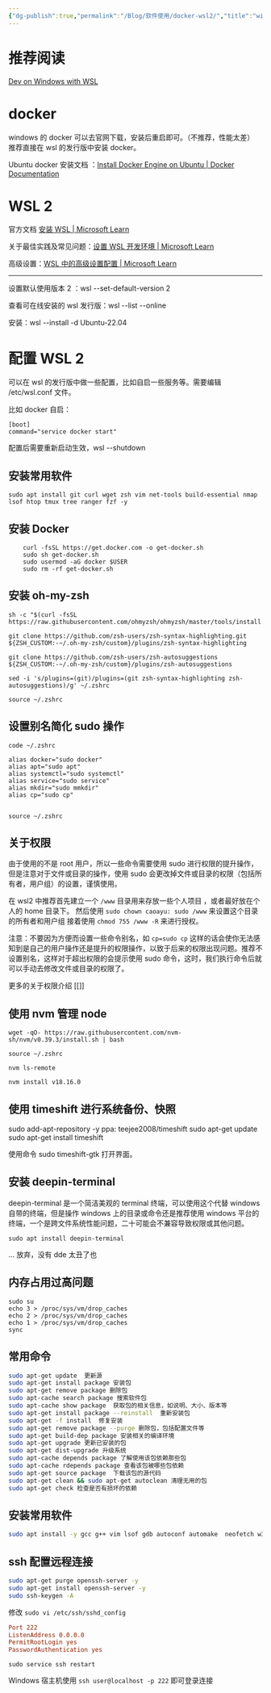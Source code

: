 ```yaml
---
{"dg-publish":true,"permalink":"/Blog/软件使用/docker-wsl2/","title":"windows下使用docker+wsl2开发","noteIcon":"1","created":"2023-05-28T13:40:53+08:00","updated":""}
---
```


# 推荐阅读

[Dev on Windows with WSL](https://dowww.spencerwoo.com/)
# docker

windows 的 docker 可以去官网下载，安装后重启即可。（不推荐，性能太差）
推荐直接在 wsl 的发行版中安装 docker。

Ubuntu docker 安装文档 ：[Install Docker Engine on Ubuntu | Docker Documentation](https://docs.docker.com/engine/install/ubuntu/)

# WSL 2

官方文档 [安装 WSL | Microsoft Learn](https://learn.microsoft.com/zh-CN/windows/wsl/install)

关于最佳实践及常见问题：[设置 WSL 开发环境 | Microsoft Learn](https://learn.microsoft.com/zh-CN/windows/wsl/setup/environment#set-up-your-linux-username-and-password)

高级设置：[WSL 中的高级设置配置 | Microsoft Learn](https://learn.microsoft.com/zh-CN/windows/wsl/wsl-config#wsl-2-settings)


----


设置默认使用版本 2 ：wsl --set-default-version 2

查看可在线安装的 wsl 发行版：wsl --list --online

安装：wsl --install -d Ubuntu-22.04


# 配置 WSL 2

可以在 wsl 的发行版中做一些配置，比如自启一些服务等。需要编辑 /etc/wsl.conf 文件。

比如 docker 自启：

```
[boot]
command="service docker start" 
```

配置后需要重新启动生效，wsl --shutdown

## 安装常用软件


```
sudo apt install git curl wget zsh vim net-tools build-essential nmap lsof htop tmux tree ranger fzf -y
```

## 安装 Docker 


```
    curl -fsSL https://get.docker.com -o get-docker.sh
    sudo sh get-docker.sh
    sudo usermod -aG docker $USER
    sudo rm -rf get-docker.sh

```

## 安装 oh-my-zsh


```
sh -c "$(curl -fsSL https://raw.githubusercontent.com/ohmyzsh/ohmyzsh/master/tools/install.sh)"

git clone https://github.com/zsh-users/zsh-syntax-highlighting.git ${ZSH_CUSTOM:-~/.oh-my-zsh/custom}/plugins/zsh-syntax-highlighting

git clone https://github.com/zsh-users/zsh-autosuggestions ${ZSH_CUSTOM:-~/.oh-my-zsh/custom}/plugins/zsh-autosuggestions

sed -i 's/plugins=(git)/plugins=(git zsh-syntax-highlighting zsh-autosuggestions)/g' ~/.zshrc

source ~/.zshrc

```

## 设置别名简化 sudo 操作


```
code ~/.zshrc 

alias docker="sudo docker"
alias apt="sudo apt"
alias systemctl="sudo systemctl"
alias service="sudo service"
alias mkdir="sudo mmkdir"
alias cp="sudo cp"


source ~/.zshrc
```

## 关于权限  

由于使用的不是 root 用户，所以一些命令需要使用 sudo 进行权限的提升操作，但是注意对于文件或目录的操作，使用 sudo 会更改掉文件或目录的权限（包括所有者，用户组）的设置，谨慎使用。

在 wsl2 中推荐首先建立一个 `/www` 目录用来存放一些个人项目 ，或者最好放在个人的 home 目录下。
然后使用 `sudo chown caoayu: sudo /www` 来设置这个目录的所有者和用户组 
接着使用 `chmod 755 /www -R` 来进行授权。

注意：不要因为方便而设置一些命令别名，如 `cp=sudo cp` 这样的话会使你无法感知到是自己的用户操作还是提升的权限操作，以致于后来的权限出现问题。推荐不设置别名，这样对于超出权限的会提示使用 sudo 命令，这时，我们执行命令后就可以手动去修改文件或目录的权限了。

更多的关于权限介绍 [[]]
## 使用 nvm 管理 node


```
wget -qO- https://raw.githubusercontent.com/nvm-sh/nvm/v0.39.3/install.sh | bash

source ~/.zshrc 

nvm ls-remote

nvm install v18.16.0

```

## 使用 timeshift 进行系统备份、快照

sudo add-apt-repository -y ppa: teejee2008/timeshift
sudo apt-get update
sudo apt-get install timeshift

使用命令 sudo timeshift-gtk 打开界面。

## 安装 deepin-terminal 

deepin-terminal 是一个简洁美观的 terminal 终端，可以使用这个代替 windows 自带的终端，但是操作 windows 上的目录或命令还是推荐使用 windows 平台的终端，一个是跨文件系统性能问题，二十可能会不兼容导致权限或其他问题。

```
sudo apt install deepin-terminal
```

... 放弃，没有 dde 太丑了也

## 内存占用过高问题


```
sudo su
echo 3 > /proc/sys/vm/drop_caches
echo 2 > /proc/sys/vm/drop_caches
echo 1 > /proc/sys/vm/drop_caches
sync
```

## 常用命令

```bash
sudo apt-get update  更新源
sudo apt-get install package 安装包
sudo apt-get remove package 删除包
sudo apt-cache search package 搜索软件包
sudo apt-cache show package  获取包的相关信息，如说明、大小、版本等
sudo apt-get install package --reinstall  重新安装包
sudo apt-get -f install  修复安装
sudo apt-get remove package --purge 删除包，包括配置文件等
sudo apt-get build-dep package 安装相关的编译环境
sudo apt-get upgrade 更新已安装的包
sudo apt-get dist-upgrade 升级系统
sudo apt-cache depends package 了解使用该包依赖那些包
sudo apt-cache rdepends package 查看该包被哪些包依赖
sudo apt-get source package  下载该包的源代码
sudo apt-get clean && sudo apt-get autoclean 清理无用的包
sudo apt-get check 检查是否有损坏的依赖

```
## 安装常用软件

```Bash
sudo apt install -y gcc g++ vim lsof gdb autoconf automake  neofetch w3m net-tools git wget ca-certificates make zsh w3m

```
## ssh 配置远程连接

```bash
sudo apt-get purge openssh-server -y
sudo apt-get install openssh-server -y
sudo ssh-keygen -A
```

修改 `sudo vi /etc/ssh/sshd_config`

```conf
Port 222
ListenAddress 0.0.0.0
PermitRootLogin yes
PasswordAuthentication yes

```

`sudo service ssh restart`

Windows 宿主机使用 `ssh user@localhost -p 222` 即可登录连接
